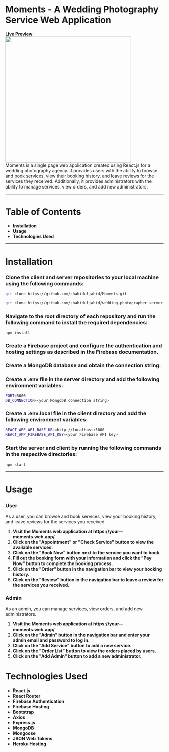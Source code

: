 # Moments - A Wedding Photography Service Web Application

<a href="your--moments.web.app"><b>Live Preview</b> <a/>
<br>
<img src="https://shahidul-portfolio.web.app/_next/static/media/moment.d4519d92.png" height="400"/>
<br>
Moments is a single page web application created using React.js for a wedding photography agency. It provides users with the ability to browse and book services, view their booking history, and leave reviews for the services they received. Additionally, it provides administrators with the ability to manage services, view orders, and add new administrators.

---

# Table of Contents

<ul>
<li><b>Installation </b></li>
<li><b>Usage </b></li>
<li><b> Technologies Used</b></li>
</ul>

---

# Installation

### Clone the client and server repositories to your local machine using the following commands:

```bash
git clone https://github.com/shahiduljahid/Moments.git
```

```bash
git clone https://github.com/shahiduljahid/wedding-photographer-server.git
```

### Navigate to the root directory of each repository and run the following command to install the required dependencies:

```bash
npm install
```

### Create a Firebase project and configure the authentication and hosting settings as described in the Firebase documentation.

### Create a MongoDB database and obtain the connection string.

### Create a .env file in the server directory and add the following environment variables:

```bash
PORT=5000
DB_CONNECTION=<your MongoDB connection string>
```

### Create a .env.local file in the client directory and add the following environment variables:

```bash
REACT_APP_API_BASE_URL=http://localhost:5000
REACT_APP_FIREBASE_API_KEY=<your Firebase API key>
```

### Start the server and client by running the following commands in the respective directories:

```bash
npm start
```

---

# Usage

### User

As a user, you can browse and book services, view your booking history, and leave reviews for the services you received.

<ol>
<li><b>Visit the Moments web application at https://your--moments.web.app/ </b></li>
<li><b> Click on the "Appointment" or "Check Service" button to view the available services.</b></li>
<li><b>Click on the "Book Now" button next to the service you want to book. </b></li>
<li><b> Fill out the booking form with your information and click the "Pay Now" button to complete the booking process.</b></li>
<li><b>Click on the "Order" button in the navigation bar to view your booking history. </b></li>
<li><b> Click on the "Review" button in the navigation bar to leave a review for the services you received.</b></li>
</ol>

### Admin

As an admin, you can manage services, view orders, and add new administrators.

<ol>
<li><b> Visit the Moments web application at https://your--moments.web.app/</b></li>
<li><b>Click on the "Admin" button in the navigation bar and enter your admin email and password to log in. </b></li>
<li><b>Click on the "Add Service" button to add a new service. </b></li>
<li><b>Click on the "Order List" button to view the orders placed by users. </b></li>
<li><b>Click on the "Add Admin" button to add a new administrator. </b></li>
</ol>

# Technologies Used

<ul>
<li><b> React.js</b></li>
<li><b>React Router </b></li>
<li><b>Firebase Authentication </b></li>
<li><b> Firebase Hosting</b></li>
<li><b>Bootstrap
 </b></li>
<li><b>Axios </b></li>
<li><b> Express.js</b></li>
<li><b>MongoDB </b></li>
<li><b>Mongoose </b></li>
<li><b> JSON Web Tokens</b></li>
<li><b>Heroku Hosting </b></li>
</ul>
 
